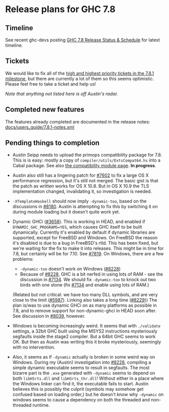 # Release plans for GHC 7.8


## Timeline



See recent ghc-devs posting [
GHC 7.8 Release Status & Schedule](http://permalink.gmane.org/gmane.comp.lang.haskell.ghc.devel/2569) for latest timeline.


## Tickets



We would like to fix all of the [
high and highest priority tickets in the 7.8.1 milestone](http://ghc.haskell.org/trac/ghc/query?priority=highest&priority=high&status=infoneeded&status=merge&status=new&status=patch&milestone=7.8.1&col=id&col=summary&col=status&col=type&col=priority&col=milestone&col=component&order=priority), but there are currently a lot of them so this seems optimistic. Please feel free to take a ticket and help us!



*Note that anything not listed here is off Austin's radar.*


## Completed new features



The features already completed are documented in the release notes:
[docs/users\_guide/7.8.1-notes.xml](/trac/ghc/browser/ghc/docs/users_guide/7.8.1-notes.xml)


## Pending things to completion


- Austin Seipp needs to upload the primops compatibility package for 7.8. This is is easy: mostly a copy of `compiler/utils/ExtsCompat64.hs` into a Cabal package. See also [
  the compatibility module page](http://www.haskell.org/haskellwiki/Compatibility_Modules). **In progress**.

- Austin also still has a lingering patch for [\#7602](https://gitlab.staging.haskell.org/ghc/ghc/issues/7602) to fix a large OS X performance regression, but it's still not merged. The basic gist is that the patch as written works for OS X 10.8. But in OS X 10.9 the TLS implementation changed, invalidating it, so investigation is needed.

- `-XTemplateHaskell` should now imply `-dynamic-too`, based on the discussions in [\#8180](https://gitlab.staging.haskell.org/ghc/ghc/issues/8180). Austin is attempting to fix this by switching it on during module loading but it doesn't quite work yet.

- Dynamic GHCi ([\#3658](https://gitlab.staging.haskell.org/ghc/ghc/issues/3658)). This is working in HEAD, and enabled if `DYNAMIC_GHC_PROGRAMS=YES`, which causes GHC itself to be built dynamically. Currently it's enabled by default if dynamic libraries are supported, except for FreeBSD and Windows.
  On FreeBSD the reason it's disabled is due to a bug in FreeBSD's rtld. This has been fixed, but we're waiting for the fix to make it into releases. This might be in time for 7.8, but certainly will be for 7.10. See [\#7819](https://gitlab.staging.haskell.org/ghc/ghc/issues/7819).
  On Windows, there are a few problems:

  - `-dynamic-too` doesn't work on Windows ([\#8228](https://gitlab.staging.haskell.org/ghc/ghc/issues/8228))
  - Because of [\#8228](https://gitlab.staging.haskell.org/ghc/ghc/issues/8228), GHC is a bit nerfed in using lots of RAM - see the discussion in [\#7134](https://gitlab.staging.haskell.org/ghc/ghc/issues/7134). We should fix `-dynamic-too` to knock out two birds with one stone (fix [\#7134](https://gitlab.staging.haskell.org/ghc/ghc/issues/7134) and enable using lots of RAM.)

  (Related but not critical: we have too many DLL symbols, and are very close to the limit ([\#5987](https://gitlab.staging.haskell.org/ghc/ghc/issues/5987)). Linking also takes a long time ([\#8229](https://gitlab.staging.haskell.org/ghc/ghc/issues/8229)))
  The plan is/was to use dynamic GHCi on as many platforms as possible in 7.8, and to remove support for non-dynamic-ghci in HEAD soon after. See discussion in [\#8039](https://gitlab.staging.haskell.org/ghc/ghc/issues/8039), however.

- Windows is becoming increasingly weird. It seems that with `./validate` settings, a 32bit GHC built using the MSYS2 instructions mysteriously segfaults inside the stage2 compiler. But a 64bit GHC seems to work OK. But then as Austin was writing this it broke mysteriously, seemingly with no intervention.


 


- Also, it seems as if `-dynamic` actually is broken in some weird way on Windows. During my (Austin) investigation into [\#8228](https://gitlab.staging.haskell.org/ghc/ghc/issues/8228), compiling a simple dynamic executable seems to result in segfaults. The most bizarre part is the `.exe` generated with `-dynamic` seems to depend on both `libHSrts.dll` and `libHSrts_thr.dll`! Without either in a place where the Windows linker can find it, the executable fails to start. Austin believes this is possibly the culprit (symbols may somehow get confused based on loading order,) but he doesn't know why `-dynamic` on windows seems to cause a dependency on both the threaded and non-threaded runtime.
